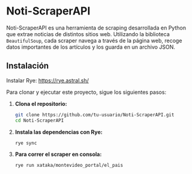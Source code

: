 # Noti-ScraperAPI



Noti-ScraperAPI es una herramienta de scraping desarrollada en Python que extrae noticias de distintos sitios web. Utilizando la biblioteca `BeautifulSoup`, cada scraper navega a través de la página web, recoge datos importantes de los artículos y los guarda en un archivo JSON.



## Instalación
Instalar Rye: https://rye.astral.sh/

Para clonar y ejecutar este proyecto, sigue los siguientes pasos:

1. **Clona el repositorio:**

   ```bash
   git clone https://github.com/tu-usuario/Noti-ScraperAPI.git
   cd Noti-ScraperAPI
   ```
   
2. **Instala las dependencias con Rye:**

    ```bash
    rye sync
    ```

3. **Para correr el scraper en consola:**

    ```bash
    rye run xataka/montevideo_portal/el_pais
    ```

